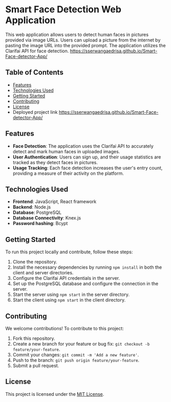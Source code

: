 # Smart Face Detection Web Application

This web application allows users to detect human faces in pictures provided via image URLs. Users can upload a picture from the internet by pasting the image URL into the provided prompt. The application utilizes the Clarifai API for face detection.
https://sserwangaedrisa.github.io/Smart-Face-detector-App/

## Table of Contents

- [Features](#features)
- [Technologies Used](#technologies-used)
- [Getting Started](#getting-started)
- [Contributing](#contributing)
- [License](#license)
- Deployed project link https://sserwangaedrisa.github.io/Smart-Face-detector-App/

## Features

- **Face Detection**: The application uses the Clarifai API to accurately detect and mark human faces in uploaded images.
- **User Authentication**: Users can sign up, and their usage statistics are tracked as they detect faces in pictures.
- **Usage Tracking**: Each face detection increases the user's entry count, providing a measure of their activity on the platform.

## Technologies Used

- **Frontend**: JavaScript, React framework
- **Backend**: Node.js
- **Database**: PostgreSQL
- **Database Connectivity**: Knex.js
- **Password hashing**: Bcypt

## Getting Started

To run this project locally and contribute, follow these steps:

1. Clone the repository.
2. Install the necessary dependencies by running `npm install` in both the client and server directories.
3. Configure the Clarifai API credentials in the server.
4. Set up the PostgreSQL database and configure the connection in the server.
5. Start the server using `npm start` in the server directory.
6. Start the client using `npm start` in the client directory.

## Contributing

We welcome contributions! To contribute to this project:

1. Fork this repository.
2. Create a new branch for your feature or bug fix: `git checkout -b feature/your-feature`.
3. Commit your changes: `git commit -m 'Add a new feature'`.
4. Push to the branch: `git push origin feature/your-feature`.
5. Submit a pull request.

## License

This project is licensed under the [MIT License](LICENSE).
